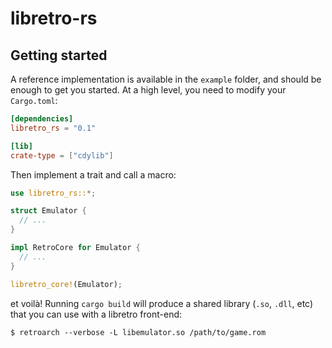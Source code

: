 # libretro-rs

## Getting started

A reference implementation is available in the `example` folder, and should be enough to get you started. At a high level, you need to modify your `Cargo.toml`:

```toml
[dependencies]
libretro_rs = "0.1"

[lib]
crate-type = ["cdylib"]
```

Then implement a trait and call a macro:

```rust
use libretro_rs::*;

struct Emulator {
  // ...
}

impl RetroCore for Emulator {
  // ...
}

libretro_core!(Emulator);
```

et voilà! Running `cargo build` will produce a shared library (`.so`, `.dll`, etc) that you can use with a libretro front-end:

```shell
$ retroarch --verbose -L libemulator.so /path/to/game.rom
```
